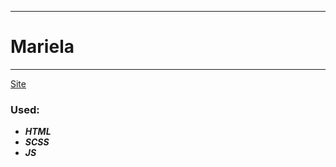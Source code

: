 ____
# Mariela
____
[Site](https://1kiritos1.github.io/mariela/)

### Used:
* ***HTML***
* ***SCSS***
* ***JS***
